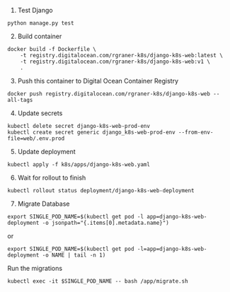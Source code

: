 1. Test Django
```
python manage.py test
```

2. Build container
```
docker build -f Dockerfile \
    -t registry.digitalocean.com/rgraner-k8s/django-k8s-web:latest \
    -t registry.digitalocean.com/rgraner-k8s/django-k8s-web:v1 \
    .
```

3. Push this container to Digital Ocean Container Registry
```
docker push registry.digitalocean.com/rgraner-k8s/django-k8s-web --all-tags
```

4. Update secrets
```
kubectl delete secret django-k8s-web-prod-env
kubectl create secret generic django_k8s-web-prod-env --from-env-file=web/.env.prod
```

5. Update deployment
```
kubectl apply -f k8s/apps/django-k8s-web.yaml
```

6. Wait for rollout to finish
```
kubectl rollout status deployment/django-k8s-web-deployment
```

7. Migrate Database
```
export SINGLE_POD_NAME=$(kubectl get pod -l app=django-k8s-web-deployment -o jsonpath="{.items[0].metadata.name}")
```
or
```
export SINGLE_POD_NAME=$(kubectl get pod -l=app=django-k8s-web-deployment -o NAME | tail -n 1)
```
Run the migrations
```
kubectl exec -it $SINGLE_POD_NAME -- bash /app/migrate.sh
```